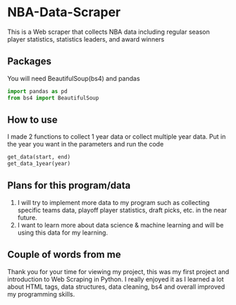 # NBA-Data-Scraper

This is a Web scraper that collects NBA data including regular season player statistics, statistics leaders, and award winners

## Packages

You will need BeautifulSoup(bs4) and pandas 
```python
import pandas as pd
from bs4 import BeautifulSoup
```

## How to use
I made 2 functions to collect 1 year data or collect multiple year data. Put in the year you want in the parameters and run the code
```python
get_data(start, end)
get_data_1year(year)

 ```
 
 ## Plans for this program/data
 
1. I will try to implement more data to my program such as collecting specific teams data, playoff player statistics, draft picks, etc. in the near future.
2. I want to learn more about data science & machine learning and will be using this data for my learning.
 
 
## Couple of words from me
Thank you for your time for viewing my project, this was my first project and introduction to Web Scraping in Python. I really enjoyed it as I learned a lot about HTML tags, data structures, data cleaning, bs4 and overall improved my programming skills.


